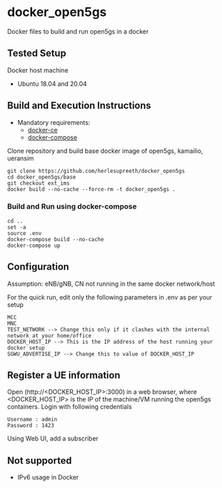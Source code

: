 # docker_open5gs
Docker files to build and run open5gs in a docker

## Tested Setup

Docker host machine

- Ubuntu 18.04 and 20.04

## Build and Execution Instructions

* Mandatory requirements:
	* [docker-ce](https://docs.docker.com/install/linux/docker-ce/ubuntu)
	* [docker-compose](https://docs.docker.com/compose)


Clone repository and build base docker image of open5gs, kamailio, ueransim

```
git clone https://github.com/herlesupreeth/docker_open5gs
cd docker_open5gs/base
git checkout ext_ims
docker build --no-cache --force-rm -t docker_open5gs .
```

### Build and Run using docker-compose

```
cd ..
set -a
source .env
docker-compose build --no-cache
docker-compose up
```

## Configuration

Assumption: eNB/gNB, CN not running in the same docker network/host

For the quick run, edit only the following parameters in .env as per your setup

```
MCC
MNC
TEST_NETWORK --> Change this only if it clashes with the internal network at your home/office
DOCKER_HOST_IP --> This is the IP address of the host running your docker setup
SGWU_ADVERTISE_IP --> Change this to value of DOCKER_HOST_IP
```

## Register a UE information

Open (http://<DOCKER_HOST_IP>:3000) in a web browser, where <DOCKER_HOST_IP> is the IP of the machine/VM running the open5gs containers. Login with following credentials
```
Username : admin
Password : 1423
```

Using Web UI, add a subscriber

## Not supported
- IPv6 usage in Docker

